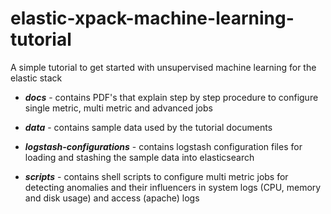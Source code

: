 # elastic-xpack-machine-learning-tutorial

A simple tutorial to get started with unsupervised machine learning for the elastic stack

* *<b>docs</b>* - contains PDF's that explain step by step procedure to configure single metric, multi metric and advanced jobs

* *<b>data</b>* - contains sample data used by the tutorial documents

* *<b>logstash-configurations</b>* - contains logstash configuration files for loading and stashing the sample data into elasticsearch

* *<b>scripts</b>* - contains shell scripts to configure multi metric jobs for detecting anomalies and their influencers in system logs (CPU, memory and disk usage) and access (apache) logs




